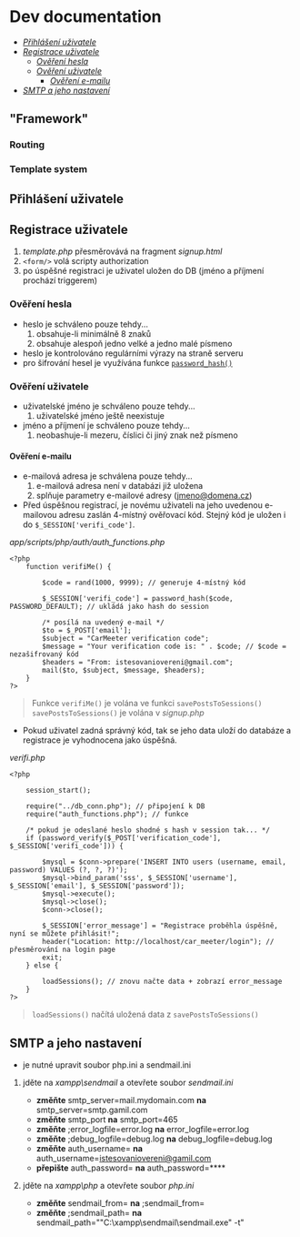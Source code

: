 # Dev documentation

- *[Přihlášení uživatele](#přihlášení-uživatele)*
- *[Registrace uživatele](#registrace-uživatele)*
    - *[Ověření hesla](#ověření-hesla)*
    - *[Ověření uživatele](#ověření-uživatele)*
        - *[Ověření e-mailu](#ověření-e-mailu)*
- *[SMTP a jeho nastavení](#smtp-a-jeho-nastavení)*

## "Framework"
### Routing
### Template system


## Přihlášení uživatele

## Registrace uživatele

1) *template.php* přesměrovává na fragment *signup.html*
2) `<form/>` volá scripty authorization
3) po úspěšné registraci je uživatel uložen do DB (jméno a příjmení prochází triggerem)

### Ověření hesla

- heslo je schváleno pouze tehdy... 
    1) obsahuje-li minimálně 8 znaků
    2) obsahuje alespoň jedno velké a jedno malé písmeno
- heslo je kontrolováno regulárními výrazy na straně serveru
- pro šifrování hesel je využívána funkce [`password_hash()`](https://www.php.net/manual/en/function.password-hash.php)

### Ověření uživatele

- uživatelské jméno je schváleno pouze tehdy...
    1) uživatelské jméno ještě neexistuje
- jméno a příjmení je schváleno pouze tehdy...
    1) neobashuje-li mezeru, číslici či jiný znak než písmeno

#### Ověření e-mailu

- e-mailová adresa je schválena pouze tehdy...
    1) e-mailová adresa není v databázi již uložena
    2) splňuje parametry e-mailové adresy (jmeno@domena.cz)
- Před úspěšnou registrací, je novému uživateli na jeho uvedenou e-mailovou adresu zaslán 4-místný ověřovací kód. Stejný kód je uložen i do `$_SESSION['verifi_code']`.

*app/scripts/php/auth/auth_functions.php*
```
<?php 
    function verifiMe() {
            
        $code = rand(1000, 9999); // generuje 4-místný kód

        $_SESSION['verifi_code'] = password_hash($code, PASSWORD_DEFAULT); // ukládá jako hash do session

        /* posílá na uvedený e-mail */
        $to = $_POST['email'];
        $subject = "CarMeeter verification code";
        $message = "Your verification code is: " . $code; // $code = nezašifrovaný kód
        $headers = "From: istesovaniovereni@gmail.com";
        mail($to, $subject, $message, $headers);
    }
?>
```
> Funkce `verifiMe()` je volána ve funkci `savePostsToSessions()`
> `savePostsToSessions()` je volána v *signup.php*

- Pokud uživatel zadná správný kód, tak se jeho data uloží do databáze a registrace je vyhodnocena jako úspěšná.

*verifi.php*
```
<?php
    
    session_start();
    
    require("../db_conn.php"); // připojení k DB
    require("auth_functions.php"); // funkce
    
    /* pokud je odeslané heslo shodné s hash v session tak... */
    if (password_verify($_POST['verification_code'], $_SESSION['verifi_code'])) {
        
        $mysql = $conn->prepare('INSERT INTO users (username, email, password) VALUES (?, ?, ?)');
        $mysql->bind_param('sss', $_SESSION['username'], $_SESSION['email'], $_SESSION['password']);
        $mysql->execute();
        $mysql->close();
        $conn->close();

        $_SESSION['error_message'] = "Registrace proběhla úspěšně, nyní se můžete přihlásit!";
        header("Location: http://localhost/car_meeter/login"); // přesměrování na login page
        exit;
    } else {

        loadSessions(); // znovu načte data + zobrazí error_message
    }
?>
```
> `loadSessions()` načítá uložená data z `savePostsToSessions()`

## SMTP a jeho nastavení

- je nutné upravit soubor php.ini a sendmail.ini

1. jděte na *xampp\sendmail* a otevřete soubor *sendmail.ini*
    - **změňte** smtp_server=mail.mydomain.com **na** smtp_server=smtp.gamil.com
    - **změňte** smtp_port **na** smtp_port=465
    - **změňte** ;error_logfile=error.log **na** error_logfile=error.log
    - **změňte** ;debug_logfile=debug.log **na** debug_logfile=debug.log
    - **změňte** auth_username= **na** auth_username=istesovaniovereni@gamil.com
    - **přepište** auth_password= **na** auth_password=****

2. jděte na *xampp\php* a otevřete soubor *php.ini*
    - **změňte** sendmail_from= **na** ;sendmail_from=
    - **změňte** ;sendmail_path= **na** sendmail_path="\"C:\xampp\sendmail\sendmail.exe\" -t"
